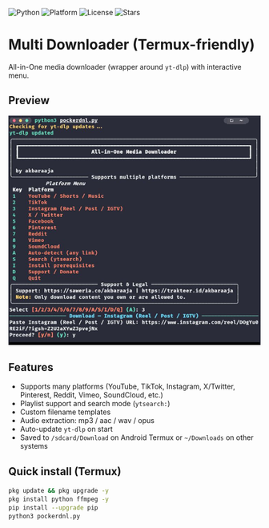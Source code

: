 ![Python](https://img.shields.io/badge/python-3.x-blue.svg)
![Platform](https://img.shields.io/badge/platform-Termux%20%7C%20Linux%20%7C%20Windows-green)
![License](https://img.shields.io/github/license/akbaraaja/All-In-One-Downloader)
![Stars](https://img.shields.io/github/stars/akbaraaja/All-In-One-Downloader?style=social)
# Multi Downloader (Termux-friendly)

All-in-One media downloader (wrapper around `yt-dlp`) with interactive menu.

## Preview
![Preview](https://github.com/SoloPocker/All-In-One-Downloader/blob/main/Screenshot_20250914-081207.jpg)

## Features
- Supports many platforms (YouTube, TikTok, Instagram, X/Twitter, Pinterest, Reddit, Vimeo, SoundCloud, etc.)
- Playlist support and search mode (`ytsearch:`)
- Custom filename templates
- Audio extraction: mp3 / aac / wav / opus
- Auto-update `yt-dlp` on start
- Saved to `/sdcard/Download` on Android Termux or `~/Downloads` on other systems

## Quick install (Termux)
```bash
pkg update && pkg upgrade -y
pkg install python ffmpeg -y
pip install --upgrade pip
python3 pockerdnl.py

